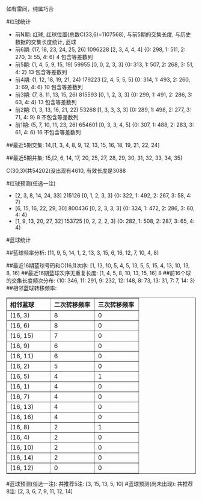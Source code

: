 <!-- 
.. title: 双色球2011014期(2011-02-01)数据分析报告
.. slug: slott-2011014-2011-02-01-report
.. date: 2011-02-02 08:00:00 UTC+08:00
.. tags: Lottery
.. link: 
.. description: 
.. type: text
-->

如有雷同，纯属巧合

<!-- TEASER_END-->

#红球统计

- 前N期: 红球, 红球位置(总数C(33,6)=1107568), 与前5期的交集长度, 与历史数据的交集长度统计, 蓝球
- 前6期: (17, 18, 23, 24, 25, 26) 1096228 [2, 3, 4, 4, 4] {0: 298, 1: 511, 2: 270, 3: 55, 4: 6} 4 包含等差数列
- 前5期: (1, 4, 5, 9, 15, 19) 59955 [0, 0, 2, 3, 3] {0: 313, 1: 507, 2: 268, 3: 51, 4: 2} 13 包含等差数列
- 前4期: (1, 12, 18, 19, 21, 24) 179223 [2, 4, 5, 5, 5] {0: 314, 1: 493, 2: 260, 3: 69, 4: 6} 10 包含等差数列
- 前3期: (7, 8, 11, 13, 15, 26) 815593 [0, 1, 2, 3, 3] {0: 299, 1: 491, 2: 286, 3: 63, 4: 4} 13 包含等差数列
- 前2期: (1, 3, 13, 16, 21, 22) 53268 [1, 3, 3, 3, 3] {0: 289, 1: 498, 2: 277, 3: 71, 4: 9} 8 不包含等差数列
- 前1期: (5, 7, 10, 11, 23, 26) 654601 [0, 3, 3, 4, 5] {0: 307, 1: 488, 2: 283, 3: 61, 4: 6} 16 不包含等差数列

##最近5期交集:
14,[1, 3, 4, 8, 9, 12, 13, 15, 16, 18, 19, 21, 22, 24]

##最近5期并集:
15,[2, 6, 14, 17, 20, 25, 27, 28, 29, 30, 31, 32, 33, 34, 35]

C(30,3)(共54202)没出现有4610, 
有效长度是3088

#红球预测(任选一注)

- [2, 3, 8, 14, 24, 33] 215126 [0, 1, 2, 3, 3] {0: 322, 1: 492, 2: 267, 3: 58, 4: 7}
- [6, 15, 16, 22, 29, 30] 800436 [0, 2, 3, 3, 3] {0: 324, 1: 472, 2: 286, 3: 60, 4: 4}
- [1, 9, 13, 20, 27, 32] 153725 [0, 2, 2, 2, 3] {0: 282, 1: 508, 2: 287, 3: 65, 4: 4}

#蓝球统计

##蓝球频率分析:
[11, 9, 5, 14, 1, 2, 13, 3, 15, 6, 16, 12, 7, 10, 4, 8]

##最近16期蓝球号码和C(16,1)次序:
[1, 13, 10, 5, 4, 5, 13, 5, 5, 15, 4, 13, 10, 13, 8, 16]
##最近16期蓝球次序无重复长度:
[1, 4, 5, 8, 10, 13, 15, 16] 8
##前16个球的交集长度频次分布:
{10: 346, 11: 291, 9: 232, 12: 148, 8: 73, 13: 31, 7: 7, 14: 3}
##相邻蓝球转移频率:
<table border="1" class="table table-striped dataframe">
  <thead>
    <tr style="text-align: left;">
      <th style="min-width: 100px;">相邻蓝球</th>
      <th style="min-width: 100px;">二次转移频率</th>
      <th style="min-width: 100px;">三次转移频率</th>
    </tr>
  </thead>
  <tbody>
    <tr>
      <td>  (16, 3)</td>
      <td> 8</td>
      <td> 0</td>
    </tr>
    <tr>
      <td>  (16, 6)</td>
      <td> 8</td>
      <td> 0</td>
    </tr>
    <tr>
      <td> (16, 15)</td>
      <td> 7</td>
      <td> 0</td>
    </tr>
    <tr>
      <td>  (16, 9)</td>
      <td> 6</td>
      <td> 0</td>
    </tr>
    <tr>
      <td> (16, 11)</td>
      <td> 6</td>
      <td> 0</td>
    </tr>
    <tr>
      <td>  (16, 2)</td>
      <td> 5</td>
      <td> 0</td>
    </tr>
    <tr>
      <td>  (16, 5)</td>
      <td> 4</td>
      <td> 1</td>
    </tr>
    <tr>
      <td>  (16, 1)</td>
      <td> 4</td>
      <td> 0</td>
    </tr>
    <tr>
      <td>  (16, 7)</td>
      <td> 4</td>
      <td> 0</td>
    </tr>
    <tr>
      <td> (16, 13)</td>
      <td> 4</td>
      <td> 0</td>
    </tr>
    <tr>
      <td> (16, 16)</td>
      <td> 4</td>
      <td> 0</td>
    </tr>
    <tr>
      <td>  (16, 8)</td>
      <td> 2</td>
      <td> 1</td>
    </tr>
    <tr>
      <td>  (16, 4)</td>
      <td> 2</td>
      <td> 0</td>
    </tr>
    <tr>
      <td> (16, 10)</td>
      <td> 2</td>
      <td> 0</td>
    </tr>
    <tr>
      <td> (16, 14)</td>
      <td> 2</td>
      <td> 0</td>
    </tr>
    <tr>
      <td> (16, 12)</td>
      <td> 0</td>
      <td> 0</td>
    </tr>
  </tbody>
</table>
#蓝球预测(任选一注):
共推荐5注: [3, 15, 13, 5, 10]
#蓝球预测(尚未出现):
共推荐8注: [2, 3, 6, 7, 9, 11, 12, 14]

